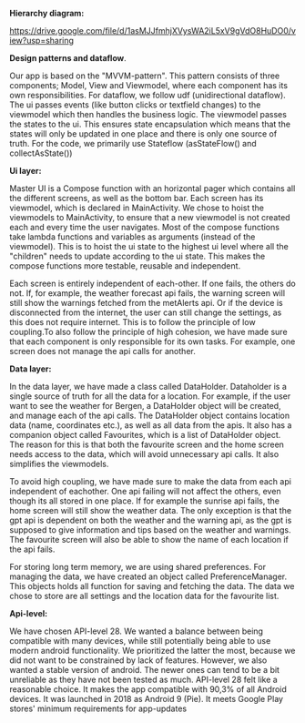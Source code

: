 **Hierarchy diagram:**

https://drive.google.com/file/d/1asMJJfmhjXVysWA2iL5xV9gVdO8HuDO0/view?usp=sharing


**Design patterns and dataflow**.

Our app is based on the "MVVM-pattern". This pattern consists of three components; Model, View and
Viewmodel, where each component has its own responsibilities. For dataflow, we follow udf
(unidirectional dataflow). The ui passes events (like button clicks or textfield changes) to the
viewmodel which then handles the business logic. The viewmodel passes the states to the ui. This
ensures state encapsulation which means that the states will only be updated in one place and there 
is only one source of truth. For the code, we primarily use Stateflow (asStateFlow() and
collectAsState())


**Ui layer:**

Master UI is a Compose function with an horizontal pager which contains all the different screens,
as well as the bottom bar. Each screen has its viewmodel, which is declared in MainActivity. We
chose to hoist the viewmodels to MainActivity, to ensure that a new viewmodel is not created each
and every time the user navigates. Most of the compose functions take lambda functions and variables
as arguments (instead of the viewmodel). This is to hoist the ui state to the highest ui level where
all the "children" needs to update according to the ui state. This makes the compose functions more
testable, reusable and independent.

Each screen is entirely independent of each-other. If one fails, the others do not. If, for example,
the weather forecast api fails, the warning screen will still show the warnings fetched from the
metAlerts api. Or if the device is disconnected from the internet, the user can still change
the settings, as this does not require internet. This is to follow the principle of low coupling.To
also follow the principle of high cohesion, we have made sure that each component is only
responsible for its own tasks. For example, one screen does not manage the api calls for another.


**Data layer:**

In the data layer, we have made a class called DataHolder. Dataholder is a single source of truth
for all the data for a location. For example, if the user want to see the weather for Bergen, a
DataHolder object will be created, and manage each of the api calls. The DataHolder object contains
location data (name, coordinates etc.), as well as all data from the apis. It also has a companion
object called Favourites, which is a list of DataHolder object. The reason for this is that both
the favourite screen and the home screen needs access to the data, which will avoid unnecessary
api calls. It also simplifies the viewmodels. 

To avoid high coupling, we have made sure to make the data from each api independent of eachother.
One api failing will not affect the others, even though its all stored in one place. If for example
the sunrise api fails, the home screen will still show the weather data. The only exception is that
the gpt api is dependent on both the weather and the warning api, as the gpt is supposed to give
information and tips based on the weather and warnings. The favourite screen will also be able to
show the name of each location if the api fails.

For storing long term memory, we are using shared preferences. For managing the data, we have
created an object called PreferenceManager. This objects holds all function for saving and fetching
the data. The data we chose to store are all settings and the location data for the favourite list.


**Api-level:**

We have chosen API-level 28. We wanted a balance between being compatible with many devices, while
still potentially being able to use modern android functionality. We prioritized the latter the
most, because we did not want to be constrained by lack of features. However, we also wanted a
stable version of android. The newer ones can tend to be a bit unreliable as they have not been
tested as much. API-level 28 felt like a reasonable choice. It makes the app compatible with
90,3% of all Android devices. It was launched in 2018 as Android 9 (Pie). It meets Google Play
stores' minimum requirements for app-updates
